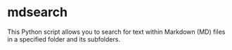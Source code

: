 # mdsearch
 This Python script allows you to search for text within Markdown (MD) files in a specified folder and its subfolders.
